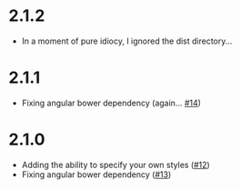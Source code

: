 # 2.1.2

- In a moment of pure idiocy, I ignored the dist directory...

# 2.1.1

- Fixing angular bower dependency (again... [#14](/../../issues/14))

# 2.1.0

- Adding the ability to specify your own styles ([#12](/../../issues/12))
- Fixing angular bower dependency ([#13](/../../issues/13))
